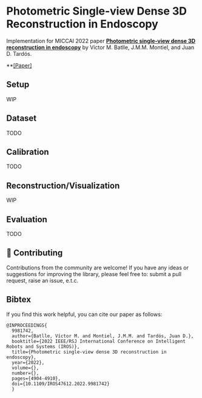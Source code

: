 # Photometric Single-view Dense 3D Reconstruction in Endoscopy

Implementation for MICCAI 2022 paper **[Photometric single-view dense 3D reconstruction in endoscopy](https://ieeexplore.ieee.org/document/9981742)** by Víctor M. Batlle, J.M.M. Montiel, and Juan D. Tardós.

**[\[Paper\]](https://ieeexplore.ieee.org/document/9981742) 


## Setup

WIP

## Dataset

TODO

## Calibration

TODO

## Reconstruction/Visualization

WIP

## Evaluation

TODO

## 🤝 Contributing

Contributions from the community are welcome! If you have any ideas or suggestions for improving the library, please feel free to: submit a pull request, raise an issue, e.t.c.

## Bibtex

If you find this work helpful, you can cite our paper as follows:

```
@INPROCEEDINGS{
  9981742,
  author={Batlle, Víctor M. and Montiel, J.M.M. and Tardós, Juan D.},
  booktitle={2022 IEEE/RSJ International Conference on Intelligent Robots and Systems (IROS)}, 
  title={Photometric single-view dense 3D reconstruction in endoscopy}, 
  year={2022},
  volume={},
  number={},
  pages={4904-4910},
  doi={10.1109/IROS47612.2022.9981742}
  }

```